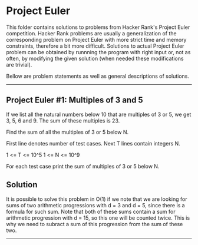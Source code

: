 # Project Euler

This folder contains solutions to problems from Hacker Rank's Project Euler competition. Hacker Rank problems are usually a generalization of the corresponding problem on Project Euler with more strict time and memory constraints, therefore a bit more difficult. Solutions to actual Project Euler problem can be obtained by runnning the program with right input or, not as often, by modifying the given solution (when needed these modifications are trivial). 

Bellow are problem statements as well as general descriptions of solutions. 

-------------------------------------------------------------------------------------------------------------------------

## Project Euler #1: Multiples of 3 and 5

If we list all the natural numbers below 10 that are multiples of 3 or 5, we get 3, 5, 6 and 9. The sum of these multiples is 23.

Find the sum of all the multiples of 3 or 5 below N.

First line denotes number of test cases. Next T lines contain integers N. 

1 <= T <= 10^5
1 <= N <= 10^9

For each test case print the sum of multiples of 3 or 5 below N. 

## Solution 

It is possible to solve this problem in O(1) if we note that we are looking for sums of two arithmetic progressions with d = 3 and d = 5, since there is a formula for such sum. Note that both of these sums contain a sum for arithmetic progression with d = 15, so this one will be counted twice. This is why we need to subract a sum of this progression from the sum of these two. 

------------------------------------------------------------------------------------------------------------------------------


